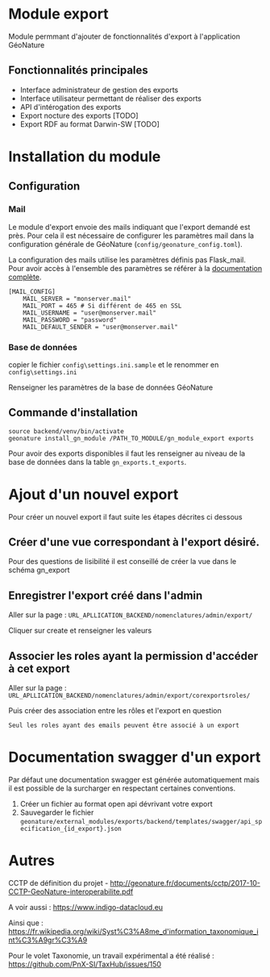 # Module export

Module permmant d'ajouter de fonctionnalités d'export à l'application GéoNature

## Fonctionnalités principales
* Interface administrateur de gestion des exports
* Interface utilisateur permettant de réaliser des exports
* API d'intérogation des exports
* Export nocture des exports [TODO]
* Export RDF au format Darwin-SW [TODO]


# Installation du module

## Configuration
### Mail
Le module d'export envoie des mails indiquant que l'export demandé est près. Pour cela il est nécessaire de configurer les paramètres mail dans la configuration générale de GéoNature (`config/geonature_config.toml`).

La configuration des mails utilise les paramètres définis pas Flask_mail. Pour avoir accès à l'ensemble des paramètres se référer à la [documentation complète](https://flask-mail.readthedocs.io/en/latest/).

```
[MAIL_CONFIG]
    MAIL_SERVER = "monserver.mail"
    MAIL_PORT = 465 # Si différent de 465 en SSL
    MAIL_USERNAME = "user@monserver.mail"
    MAIL_PASSWORD = "password"
    MAIL_DEFAULT_SENDER = "user@monserver.mail"
```

### Base de données
copier le fichier `config\settings.ini.sample` et le renommer en `config\settings.ini`

Renseigner les paramètres de la base de données GéoNature


## Commande d'installation
```
source backend/venv/bin/activate
geonature install_gn_module /PATH_TO_MODULE/gn_module_export exports
```

Pour avoir des exports disponibles il faut les renseigner au niveau de la base de données dans la table `gn_exports.t_exports`.

# Ajout d'un nouvel export
Pour créer un nouvel export il faut suite les étapes décrites ci dessous

## Créer d'une vue correspondant à l'export désiré.

Pour des questions de lisibilité il est conseillé de créer la vue dans le schéma gn_export

## Enregistrer l'export créé dans l'admin

Aller sur la page : `URL_APLLICATION_BACKEND/nomenclatures/admin/export/`

Cliquer sur create et renseigner les valeurs

## Associer les roles ayant la permission d'accéder à cet export

Aller sur la page : `URL_APLLICATION_BACKEND/nomenclatures/admin/export/corexportsroles/`

Puis créer des association entre les rôles et l'export en question
```
Seul les roles ayant des emails peuvent être associé à un export
```

# Documentation swagger d'un export
Par défaut une documentation swagger est générée automatiquement mais il est possible de la surcharger en respectant certaines conventions.

1. Créer un fichier au format open api dévrivant votre export
2. Sauvegarder le fichier `geonature/external_modules/exports/backend/templates/swagger/api_specification_{id_export}.json`


# Autres
CCTP de définition du projet - http://geonature.fr/documents/cctp/2017-10-CCTP-GeoNature-interoperabilite.pdf

A voir aussi : https://www.indigo-datacloud.eu

Ainsi que : https://fr.wikipedia.org/wiki/Syst%C3%A8me_d'information_taxonomique_int%C3%A9gr%C3%A9

Pour le volet Taxonomie, un travail expérimental a été réalisé : https://github.com/PnX-SI/TaxHub/issues/150
